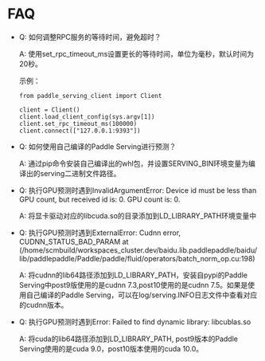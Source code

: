 # FAQ

- Q: 如何调整RPC服务的等待时间，避免超时？ 

  A: 使用set_rpc_timeout_ms设置更长的等待时间，单位为毫秒，默认时间为20秒。
  
  示例：
  ```
  from paddle_serving_client import Client

  client = Client()
  client.load_client_config(sys.argv[1])
  client.set_rpc_timeout_ms(100000)
  client.connect(["127.0.0.1:9393"])
   ```

- Q: 如何使用自己编译的Paddle Serving进行预测？

  A: 通过pip命令安装自己编译出的whl包，并设置SERVING_BIN环境变量为编译出的serving二进制文件路径。

- Q: 执行GPU预测时遇到InvalidArgumentError: Device id must be less than GPU count, but received id is: 0. GPU count is: 0.

  A: 将显卡驱动对应的libcuda.so的目录添加到LD_LIBRARY_PATH环境变量中

- Q: 执行GPU预测时遇到ExternalError: Cudnn error, CUDNN_STATUS_BAD_PARAM at (/home/scmbuild/workspaces_cluster.dev/baidu.lib.paddlepaddle/baidu/lib/paddlepaddle/Paddle/paddle/fluid/operators/batch_norm_op.cu:198)

  A: 将cudnn的lib64路径添加到LD_LIBRARY_PATH，安装自pypi的Paddle Serving中post9版使用的是cudnn 7.3,post10使用的是cudnn 7.5。如果是使用自己编译的Paddle Serving，可以在log/serving.INFO日志文件中查看对应的cudnn版本。

- Q: 执行GPU预测时遇到Error: Failed to find dynamic library: libcublas.so

  A: 将cuda的lib64路径添加到LD_LIBRARY_PATH, post9版本的Paddle Serving使用的是cuda 9.0，post10版本使用的cuda 10.0。

